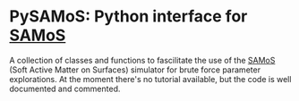 # PySAMoS: Python interface for [SAMoS](https://github.com/sknepneklab/SAMoS)

A collection of classes and functions to fascilitate the use of the [SAMoS](https://github.com/sknepneklab/SAMoS) (Soft Active Matter on Surfaces) simulator for brute force parameter explorations. At the moment there's no tutorial available, but the code is well documented and commented.